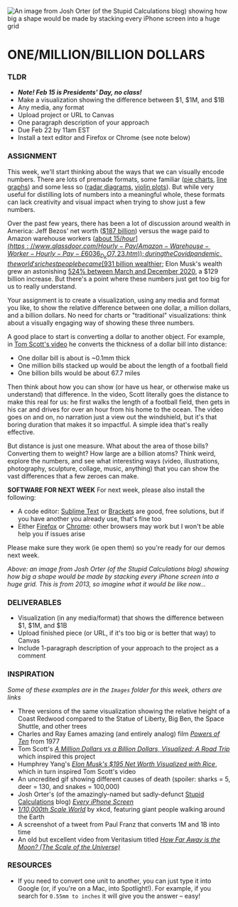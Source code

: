 ![An image from Josh Orter (of the Stupid Calculations blog) showing how big a shape would be made by stacking every iPhone screen into a huge grid](https://raw.githubusercontent.com/jeffThompson/DesigningWithData/master/Week02_VeryLargeNumbers-MillionBillionDollars/Images/EveryiPhoneScreen-JoshOrter-2013-1.jpg)

# ONE/MILLION/BILLION DOLLARS

### TLDR
* ***Note! Feb 15 is Presidents' Day, no class!***
* Make a visualization showing the difference between $1, $1M, and $1B
* Any media, any format
* Upload project or URL to Canvas
* One paragraph description of your approach
* Due Feb 22 by 11am EST
* Install a text editor and Firefox or Chrome (see note below)


### ASSIGNMENT
This week, we'll start thinking about the ways that we can visually encode numbers. There are lots of premade formats, some familiar ([pie charts](https://datavizproject.com/data-type/pie-chart), [line graphs](https://datavizproject.com/data-type/line-chart)) and some less so ([radar diagrams](https://datavizproject.com/data-type/radar-diagram), [violin plots](https://datavizproject.com/data-type/violin-plot)). But while very useful for distilling lots of numbers into a meaningful whole, these formats can lack creativity and visual impact when trying to show just a few numbers.

Over the past few years, there has been a lot of discussion around wealth in America: Jeff Bezos' net worth ([$187 billion](https://www.npr.org/2020/12/10/944620768/theres-rich-and-theres-jeff-bezos-rich-meet-the-members-of-the-100-billion-club)) versus the wage paid to Amazon warehouse workers ([about $15/hour](https://www.glassdoor.com/Hourly-Pay/Amazon-Warehouse-Worker-Hourly-Pay-E6036_D_KO7,23.htm)); during the Covid pandemic, the world's richest people became [$931 billion wealthier](https://www.usatoday.com/story/money/2020/12/01/american-billionaires-that-got-richer-during-covid/43205617); Elon Musk's wealth grew an astonishing [524% between March and December 2020](https://www.visualcapitalist.com/the-rich-got-richer-during-covid-19-heres-how-american-billionaires-performed), a $129 billion increase. But there's a point where these numbers just get too big for us to really understand.

Your assignment is to create a visualization, using any media and format you like, to show the relative difference between one dollar, a million dollars, and a billion dollars. No need for charts or "traditional" visualizations: think about a visually engaging way of showing these three numbers.

A good place to start is converting a dollar to another object. For example, in [Tom Scott's video](https://www.youtube.com/watch?v=8YUWDrLazCg) he converts the thickness of a dollar bill into distance:

* One dollar bill is about is \~0.1mm thick
* One million bills stacked up would be about the length of a football field
* One billion bills would be about 67.7 miles

Then think about how you can show (or have us hear, or otherwise make us understand) that difference. In the video, Scott literally goes the distance to make this real for us: he first walks the length of a football field, then gets in his car and drives for over an hour from his home to the ocean. The video goes on and on, no narration just a view out the windshield, but it's that boring duration that makes it so impactful. A simple idea that's really effective.

But distance is just one measure. What about the area of those bills? Converting them to weight? How large are a billion atoms? Think weird, explore the numbers, and see what interesting ways (video, illustrations, photography, sculpture, collage, music, anything) that you can show the vast differences that a few zeroes can make.

**SOFTWARE FOR NEXT WEEK**
For next week, please also install the following:

* A code editor: [Sublime Text](https://www.sublimetext.com/3) or [Brackets](http://brackets.io) are good, free solutions, but if you have another you already use, that's fine too
* Either [Firefox](https://www.mozilla.org/en-US/firefox/new) or [Chrome](https://www.google.com/chrome): other browsers may work but I won't be able help you if issues arise

Please make sure they work (ie open them) so you're ready for our demos next week.

*Above: an image from Josh Orter (of the Stupid Calculations blog) showing how big a shape would be made by stacking every iPhone screen into a huge grid. This is from 2013, so imagine what it would be like now...*


### DELIVERABLES
* Visualization (in any media/format) that shows the difference between $1, $1M, and $1B
* Upload finished piece (or URL, if it's too big or is better that way) to Canvas
* Include 1-paragraph description of your approach to the project as a comment


### INSPIRATION
*Some of these examples are in the `Images` folder for this week, others are links*
* Three versions of the same visualization showing the relative height of a Coast Redwood compared to the Statue of Liberty, Big Ben, the Space Shuttle, and other trees
* Charles and Ray Eames amazing (and entirely analog) film [*Powers of Ten*](https://www.youtube.com/watch?v=0fKBhvDjuy0) from 1977
* Tom Scott's [*A Million Dollars vs a Billion Dollars, Visualized: A Road Trip*](https://www.youtube.com/watch?v=8YUWDrLazCg) which inspired this project
* Humphrey Yang's [*Elon Musk's $195 Net Worth Visualized with Rice*](https://www.youtube.com/watch?v=Y3oQF9F0aO8), which in turn inspired Tom Scott's video
* An uncredited gif showing different causes of death (spoiler: sharks = 5, deer = 130, and snakes = 100,000)
* Josh Orter's (of the amazingly-named but sadly-defunct [Stupid Calculations](http://www.stupidcalculations.com) blog) [*Every iPhone Screen*](http://www.stupidcalculations.com/blog/2013/5/14/stupid-calculation-no-1-monophone)
* [*1/10,000th Scale World*](https://xkcd.com/2411/) by xkcd, featuring giant people walking around the Earth
* A screenshot of a tweet from Paul Franz that converts 1M and 1B into time
* An old but excellent video from Veritasium titled [*How Far Away is the Moon? (The Scale of the Universe)*](https://www.youtube.com/watch?v=Bz9D6xba9Og)


### RESOURCES
* If you need to convert one unit to another, you can just type it into Google (or, if you're on a Mac, into Spotlight!). For example, if you search for `0.55mm to inches` it will give you the answer – easy!

